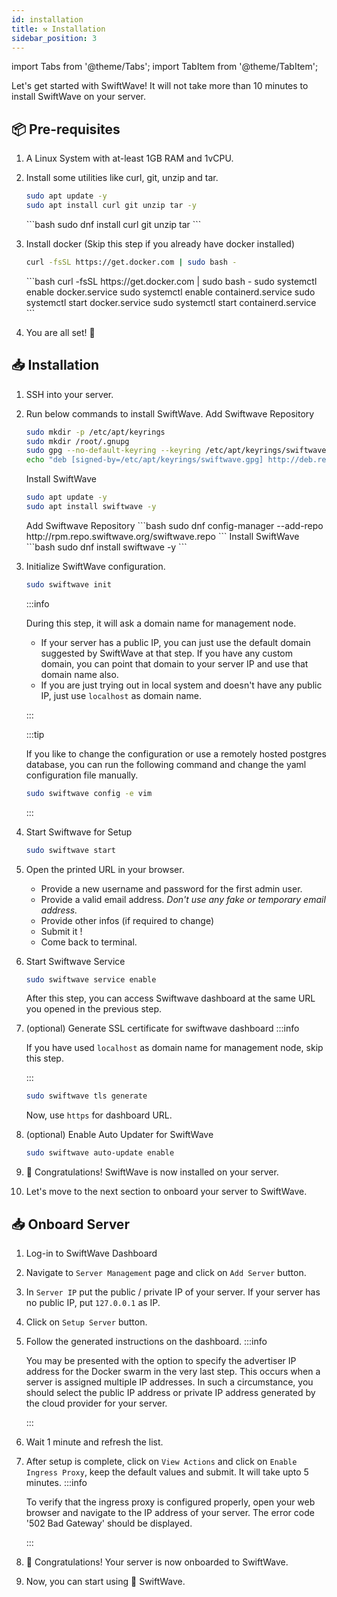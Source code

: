 ```yaml
---
id: installation
title: ⚒️ Installation
sidebar_position: 3
---
```

import Tabs from '@theme/Tabs';
import TabItem from '@theme/TabItem';

Let's get started with SwiftWave! It will not take more than 10 minutes to install SwiftWave on your server.

## 📦 Pre-requisites

1. A Linux System with at-least 1GB RAM and 1vCPU.
2. Install some utilities like curl, git, unzip and tar.
   <Tabs>
    <TabItem value="debian" label="Debian / Ubuntu" default>
    ```bash
    sudo apt update -y
    sudo apt install curl git unzip tar -y
    ```
    </TabItem>
    <TabItem value="fedora" label="Fedora / CentOS">
    ```bash
    sudo dnf install curl git unzip tar
    ```
    </TabItem>
   </Tabs>

3. Install docker (Skip this step if you already have docker installed)
   <Tabs>
    <TabItem value="debian" label="Debian / Ubuntu" default>
    ```bash
    curl -fsSL https://get.docker.com | sudo bash -
    ```
    </TabItem>
    <TabItem value="fedora" label="Fedora / CentOS">
    ```bash
    curl -fsSL https://get.docker.com | sudo bash -
    sudo systemctl enable docker.service
    sudo systemctl enable containerd.service
    sudo systemctl start docker.service
    sudo systemctl start containerd.service
    ```
    </TabItem>
   </Tabs>
4. You are all set! 🎉

## 📥 Installation
1. SSH into your server.
2. Run below commands to install SwiftWave.
   <Tabs>
    <TabItem value="debian" label="Debian / Ubuntu" default>
    Add Swiftwave Repository
    ```bash
    sudo mkdir -p /etc/apt/keyrings 
    sudo mkdir /root/.gnupg
    sudo gpg --no-default-keyring --keyring /etc/apt/keyrings/swiftwave.gpg --keyserver keyserver.ubuntu.com --recv-keys DD510C86CD3F6764
    echo "deb [signed-by=/etc/apt/keyrings/swiftwave.gpg] http://deb.repo.swiftwave.org/ swiftwave stable" | sudo tee /etc/apt/sources.list.d/swiftwave.list
    ```
    Install SwiftWave
    ```bash
    sudo apt update -y
    sudo apt install swiftwave -y
    ```
    </TabItem>
    <TabItem value="fedora" label="Fedora / CentOS">
    Add Swiftwave Repository
    ```bash
    sudo dnf config-manager --add-repo http://rpm.repo.swiftwave.org/swiftwave.repo
    ```
    Install SwiftWave
    ```bash
    sudo dnf install swiftwave -y
    ```
    </TabItem>
   </Tabs>
3. Initialize SwiftWave configuration.
    ```bash
    sudo swiftwave init
    ```
    :::info

    During this step, it will ask a domain name for management node.

    - If your server has a public IP, you can just use the default domain suggested by SwiftWave at that step. If you have any custom domain, you can point that domain to your server IP and use that domain name also.
    - If you are just trying out in local system and doesn't have any public IP, just use `localhost` as domain name.

    :::

    :::tip

    If you like to change the configuration or use a remotely hosted postgres database, you can run the following command and change the yaml configuration file manually.

    ```bash
    sudo swiftwave config -e vim
    ```

    :::

4. Start Swiftwave for Setup
    ```bash
    sudo swiftwave start
    ```
5. Open the printed URL in your browser.
   - Provide a new username and password for the first admin user.
   - Provide a valid email address. *Don't use any fake or temporary email address.*
   - Provide other infos (if required to change)
   - Submit it !
   - Come back to terminal.
6.  Start Swiftwave Service
    ```bash
    sudo swiftwave service enable
    ```
    After this step, you can access Swiftwave dashboard at the same URL you opened in the previous step.
7.  (optional) Generate SSL certificate for swiftwave dashboard
    :::info

    If you have used `localhost` as domain name for management node, skip this step.

    :::
    ```bash
    sudo swiftwave tls generate
    ```
    
    Now, use `https` for dashboard URL.

8.  (optional) Enable Auto Updater for SwiftWave
    ```bash
    sudo swiftwave auto-update enable
    ```
9.  🎉 Congratulations! SwiftWave is now installed on your server.
10. Let's move to the next section to onboard your server to SwiftWave.

## 📥 Onboard Server
1. Log-in to SwiftWave Dashboard
2. Navigate to `Server Management` page and click on `Add Server` button.
3. In `Server IP` put the public / private IP of your server. If your server has no public IP, put `127.0.0.1` as IP.
4. Click on `Setup Server` button.
5. Follow the generated instructions on the dashboard.
    :::info

    You may be presented with the option to specify the advertiser IP address for the Docker swarm in the very last step. This occurs when a server is assigned multiple IP addresses. In such a circumstance, you should select the public IP address or private IP address generated by the cloud provider for your server.

    :::
6. Wait 1 minute and refresh the list.
7. After setup is complete, click on `View Actions` and click on `Enable Ingress Proxy`, keep the default values and submit. It will take upto 5 minutes.
    :::info

    To verify that the ingress proxy is configured properly, open your web browser and navigate to the IP address of your server. The error code '502 Bad Gateway' should be displayed.

    :::
8. 🎉 Congratulations! Your server is now onboarded to SwiftWave.
9. Now, you can start using 🚀 SwiftWave.
